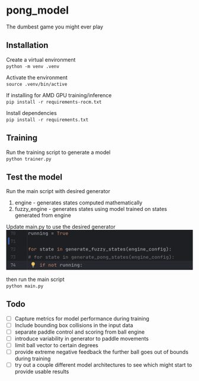 # pong_model
The dumbest game you might ever play
## Installation
Create a virtual environment  
`python -m venv .venv`

Activate the environment  
`source .venv/bin/active`

If installing for AMD GPU training/inference  
`pip install -r requirements-rocm.txt`

Install dependencies  
`pip install -r requirements.txt`

## Training
Run the training script to generate a model  
`python trainer.py`

## Test the model
Run the main script with desired generator
1. engine - generates states computed mathematically
2. fuzzy_engine - generates states using model trained on states generated from engine

Update main.py to use the desired generator  
![alt text](docs/image.png "Image")  

then run the main script  
`python main.py`

## Todo
-[ ] Capture metrics for model performance during training  
-[ ] Include bounding box collisions in the input data  
-[ ] separate paddle control and scoring from ball engine  
-[ ] introduce variability in generator to paddle movements  
-[ ] limit ball vector to certain degrees  
-[ ] provide extreme negative feedback the further ball goes out of bounds during training   
-[ ] try out a couple different model architectures to see which might start to provide usable results  